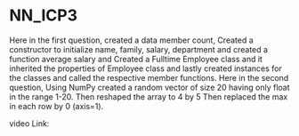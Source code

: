 # NN_ICP3
Here in the first question, created a data member count, Created a constructor to initialize name, family, 
salary, department and created a function average salary and Created a Fulltime Employee class and it 
inherited the properties of Employee class and lastly created instances for the classes and called the 
respective member functions. 
Here in the second question, Using NumPy created a random vector of size 20 having only float in the 
range 1-20. Then reshaped the array to 4 by 5 Then replaced the max in each row by 0 (axis=1). 

video Link: 
